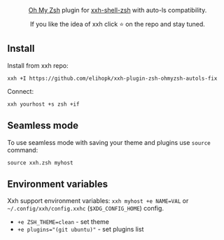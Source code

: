 <p align="center">  
<a href="https://github.com/ohmyzsh/ohmyzsh/">Oh My Zsh</a> plugin for <a href="//github.com/xxh/xxh-shell-zsh">xxh-shell-zsh</a> with auto-ls compatibility.
</p>

<p align="center">  
If you like the idea of xxh click ⭐ on the repo and stay tuned.
</p>


## Install
Install from xxh repo:
```
xxh +I https://github.com/elihopk/xxh-plugin-zsh-ohmyzsh-autols-fix
```
Connect:
``` 
xxh yourhost +s zsh +if
```

## Seamless mode
To use seamless mode with saving your theme and plugins use `source` command: 
```
source xxh.zsh myhost
```

## Environment variables

Xxh support environment variables: `xxh myhost +e NAME=VAL` or `~/.config/xxh/config.xxhc` (`$XDG_CONFIG_HOME`) config.

* `+e ZSH_THEME=clean` - set theme
* `+e plugins="(git ubuntu)"` - set plugins list
